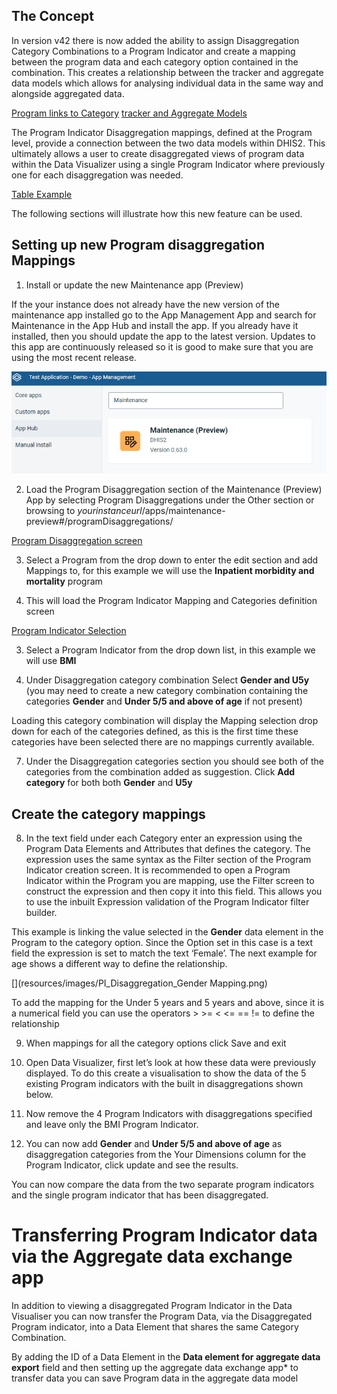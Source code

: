 
## The Concept

In version v42 there is now added the ability to assign Disaggregation Category Combinations to a Program Indicator and create a mapping between the program data and each category option contained in the combination. This creates a relationship between the tracker and aggregate data models which allows for analysing individual data in the same way and alongside aggregated data.

[Program links to Category](resources/images/Program_to_category.png)
[tracker and Aggregate Models](resources/images/Tracker_to_aggregate_model.png)

The Program Indicator Disaggregation mappings, defined at the Program level, provide a connection between the two data models within DHIS2. This ultimately allows a user to create disaggregated views of program data within the Data Visualizer using a single Program Indicator where previously one for each disaggregation was needed.

[Table Example](resources/images/Table_Example.png)

The following sections will illustrate how this new feature can be used.

## Setting up new Program disaggregation Mappings

1. Install or update the new Maintenance app (Preview)

If the your instance does not already have the new version of the maintenance app installed go to the App Management App and search for Maintenance in the App Hub and install the app. If you already have it installed, then you should update the app to the latest version. Updates to this app are continuously released so it is good to make sure that you are using the most recent release.

![Note Version 0.63.0 might be superseded by a newer version by the time you read this, update to the latest](resources/images/App_Management_Maintenance_App_Preview.png)


2. Load the Program Disaggregation section of the Maintenance (Preview) App by selecting Program Disaggregations under the Other section or browsing to _yourinstanceurl_/apps/maintenance-preview#/programDisaggregations/

[Program Disaggregation screen](resources/images/Maintenance_App_PI_Disaggregation.png)

3. Select a Program from the drop down to enter the edit section and add Mappings to, for this example we will use the **Inpatient morbidity and mortality** program

4. This will load the Program Indicator Mapping and Categories definition screen

[Program Indicator Selection](resources/images/Edit_PI_DIsaggregation.png)

3. Select a Program Indicator from the drop down list, in this example we will use **BMI**

4. Under Disaggregation category combination Select **Gender and U5y** (you may need to create a new category combination containing the categories **Gender** and **Under 5/5 and above of age** if not present)

[](resources/images/Disaggregation_Category.png)

Loading this category combination will display the Mapping selection drop down for each of the categories defined, as this is the first time these categories have been selected there are no mappings currently available.

7. Under the Disaggregation categories section you should see both of the categories from the combination added as suggestion. Click **Add category** for both both **Gender** and **U5y**

[](resources/images/Disaggregation_Mappings.png)


## Create the category mappings

8. In the text field under each Category enter an expression using the Program Data Elements and Attributes that defines the category. The expression uses the same syntax as the Filter section of the Program Indicator creation screen.  It is recommended to open a Program Indicator within the Program you are mapping, use the Filter screen to construct the expression and then copy it into this field. This allows you to use the inbuilt Expression validation of the Program Indicator filter builder. 

[](resources/images/Disaggregation_Mappings_Expanded.png)
[](resources/images/Program_Indicator_Filter_Expression.png)

This example is linking the value selected in the **Gender** data element in the Program to the category option. Since the Option set in this case is a text field the expression is set to match the text ‘Female’. The next example for age shows a different way to define the relationship.

[](resources/images/PI_Disaggregation_Gender Mapping.png)

To add the mapping for the Under 5 years and 5 years and above, since it is a numerical field you can use the operators > >= < <= == != to define the relationship

[](resources/images/PI_Disaggregation_Age_Mapping.png)

9. When mappings for all the category options click Save and exit


10. Open Data Visualizer, first let’s look at how these data were previously displayed. To do this create a visualisation to show the data of the 5 existing Program indicators with the built in disaggregations shown below.
[](resources/images/DV_Before.png)
[](resources/images/DV_Before2.png)

11. Now remove the 4 Program Indicators with disaggregations specified and leave only the BMI Program Indicator.
[](resources/images/DV_only_PI.png)

12. You can now add **Gender** and **Under 5/5 and above of age** as disaggregation categories from the Your Dimensions column for the Program Indicator, click update and see the results.

[](resources/images/DV_PI_Disaggregated.png)

You can now compare the data from the two separate program indicators and the single program indicator that has been disaggregated.

# Transferring Program Indicator data via the Aggregate data exchange app

In addition to viewing a disaggregated Program Indicator in the Data Visualiser you can now transfer the Program Data, via the Disaggregated Program indicator, into a Data Element that shares the same Category Combination.

[](resources/images/PI_Disaggregation_Data_Exchange.png)

By adding the ID of a Data Element in the **Data element for aggregate data export** field and then setting up the aggregate data exchange app* to transfer data you can save Program data in the aggregate data model

[](resources/images/PI_Disaggregation_DE_for_Data_Exchange.png)